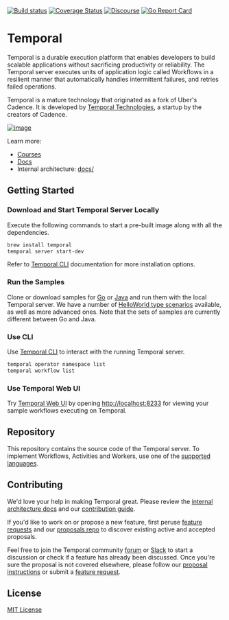 [![Build status](https://badge.buildkite.com/98c157ed502d55722ef7f28e6470aa20702c76d6989a0a5a89.svg?branch=main)](https://buildkite.com/temporal/temporal-public)
[![Coverage Status](https://coveralls.io/repos/github/temporalio/temporal/badge.svg?branch=main)](https://coveralls.io/github/temporalio/temporal?branch=main)
[![Discourse](https://img.shields.io/static/v1?label=Discourse&message=Get%20Help&color=informational)](https://community.temporal.io)
[![Go Report Card][go-report-image]][go-report-url]

[go-report-image]: https://goreportcard.com/badge/github.com/temporalio/temporal
[go-report-url]: https://goreportcard.com/report/github.com/temporalio/temporal

# Temporal

Temporal is a durable execution platform that enables developers to build scalable applications without sacrificing productivity or reliability.
The Temporal server executes units of application logic called Workflows in a resilient manner that automatically handles intermittent failures, and retries failed operations.

Temporal is a mature technology that originated as a fork of Uber's Cadence.
It is developed by [Temporal Technologies](https://temporal.io/), a startup by the creators of Cadence.

[![image](https://github.com/temporalio/temporal/assets/251288/693d18b5-01de-4a3b-b47b-96347b84f610)](https://youtu.be/wIpz4ioK0gI 'Getting to know Temporal')

Learn more:

- [Courses](https://learn.temporal.io/courses/temporal_101/)
- [Docs](https://docs.temporal.io)
- Internal architecture: [docs/](./docs/README.md)

## Getting Started

### Download and Start Temporal Server Locally

Execute the following commands to start a pre-built image along with all the dependencies.

```bash
brew install temporal
temporal server start-dev
```

Refer to [Temporal CLI](https://docs.temporal.io/cli/#installation) documentation for more installation options.

### Run the Samples

Clone or download samples for [Go](https://github.com/temporalio/samples-go) or [Java](https://github.com/temporalio/samples-java) and run them with the local Temporal server.
We have a number of [HelloWorld type scenarios](https://github.com/temporalio/samples-java#helloworld) available, as well as more advanced ones. Note that the sets of samples are currently different between Go and Java.

### Use CLI

Use [Temporal CLI](https://docs.temporal.io/cli/) to interact with the running Temporal server.

```bash
temporal operator namespace list
temporal workflow list
```

### Use Temporal Web UI

Try [Temporal Web UI](https://docs.temporal.io/web-ui) by opening [http://localhost:8233](http://localhost:8233) for viewing your sample workflows executing on Temporal.

## Repository

This repository contains the source code of the Temporal server. To implement Workflows, Activities and Workers, use one of the [supported languages](https://docs.temporal.io/dev-guide/).

## Contributing

We'd love your help in making Temporal great. Please review the [internal architecture docs](./docs/README.md) and our [contribution guide](CONTRIBUTING.md).

If you'd like to work on or propose a new feature, first peruse [feature requests](https://community.temporal.io/c/feature-requests/6) and our [proposals repo](https://github.com/temporalio/proposals) to discover existing active and accepted proposals.

Feel free to join the Temporal community [forum](https://community.temporal.io) or [Slack](https://t.mp/slack) to start a discussion or check if a feature has already been discussed.
Once you're sure the proposal is not covered elsewhere, please follow our [proposal instructions](https://github.com/temporalio/proposals#creating-a-new-proposal) or submit a [feature request](https://community.temporal.io/c/feature-requests/6).

## License

[MIT License](https://github.com/temporalio/temporal/blob/main/LICENSE)
